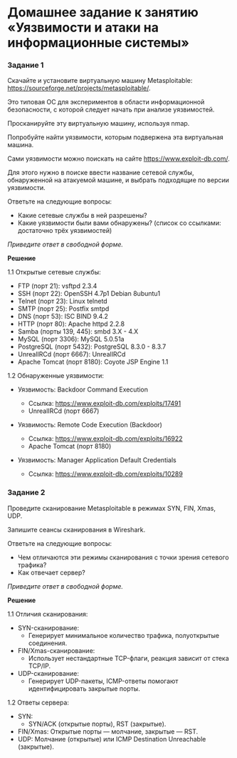 # Домашнее задание к занятию «Уязвимости и атаки на информационные системы»

### Задание 1
Скачайте и установите виртуальную машину Metasploitable: https://sourceforge.net/projects/metasploitable/.

Это типовая ОС для экспериментов в области информационной безопасности, с которой следует начать при анализе уязвимостей.

Просканируйте эту виртуальную машину, используя nmap.

Попробуйте найти уязвимости, которым подвержена эта виртуальная машина.

Сами уязвимости можно поискать на сайте https://www.exploit-db.com/.

Для этого нужно в поиске ввести название сетевой службы, обнаруженной на атакуемой машине, и выбрать подходящие по версии уязвимости.

Ответьте на следующие вопросы:

* Какие сетевые службы в ней разрешены?
* Какие уязвимости были вами обнаружены? (список со ссылками: достаточно трёх уязвимостей)

*Приведите ответ в свободной форме.*

**Решение**

1.1 Открытые сетевые службы:
* FTP (порт 21): vsftpd 2.3.4
* SSH (порт 22): OpenSSH 4.7p1 Debian 8ubuntu1
* Telnet (порт 23): Linux telnetd
* SMTP (порт 25): Postfix smtpd
* DNS (порт 53): ISC BIND 9.4.2
* HTTP (порт 80): Apache httpd 2.2.8
* Samba (порты 139, 445): smbd 3.X - 4.X
* MySQL (порт 3306): MySQL 5.0.51a
* PostgreSQL (порт 5432): PostgreSQL 8.3.0 - 8.3.7
* UnrealIRCd (порт 6667): UnrealIRCd
* Apache Tomcat (порт 8180): Coyote JSP Engine 1.1

1.2 Обнаруженные уязвимости:

* Уязвимость: Backdoor Command Execution
  * Ссылка: https://www.exploit-db.com/exploits/17491
  * UnrealIRCd (порт 6667)

* Уязвимость: Remote Code Execution (Backdoor)
  * Ссылка: https://www.exploit-db.com/exploits/16922
  * Apache Tomcat (порт 8180)

* Уязвимость: Manager Application Default Credentials
  * Ссылка: https://www.exploit-db.com/exploits/10289





### Задание 2

Проведите сканирование Metasploitable в режимах SYN, FIN, Xmas, UDP.

Запишите сеансы сканирования в Wireshark.

Ответьте на следующие вопросы:

* Чем отличаются эти режимы сканирования с точки зрения сетевого трафика?
* Как отвечает сервер?

*Приведите ответ в свободной форме.*

**Решение**

1.1 Отличия сканирования:
* SYN-сканирование:
  * Генерирует минимальное количество трафика, полуоткрытые соединения.
* FIN/Xmas-сканирование:
  * Использует нестандартные TCP-флаги, реакция зависит от стека TCP/IP.
* UDP-сканирование:
  * Генерирует UDP-пакеты, ICMP-ответы помогают идентифицировать закрытые порты.

1.2 Ответы сервера:
* SYN:
  * SYN/ACK (открытые порты), RST (закрытые).
* FIN/Xmas: Открытые порты — молчание, закрытые — RST.
* UDP: Молчание (открытые) или ICMP Destination Unreachable (закрытые).
